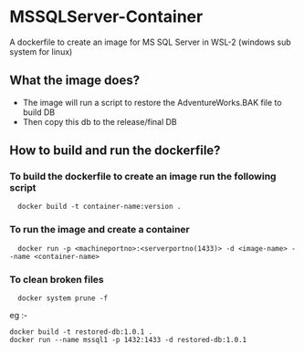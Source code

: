 # MSSQLServer-Container
A dockerfile to create an image for MS SQL Server in WSL-2 (windows sub system for linux)

## What the image does?
- The image will run a script to restore the AdventureWorks.BAK file to build DB
- Then copy this db to the release/final DB

## How to build and run the dockerfile?
### To build the dockerfile to create an image run the following script
```
  docker build -t container-name:version .
```
### To run the image and create a container
```
  docker run -p <machineportno>:<serverportno(1433)> -d <image-name> --name <container-name>
```
### To clean broken files
```
  docker system prune -f
```

eg :- 
```
docker build -t restored-db:1.0.1 .
docker run --name mssql1 -p 1432:1433 -d restored-db:1.0.1
```
